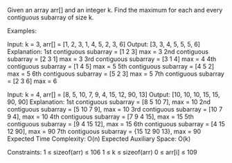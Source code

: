 Given an array arr[] and an integer k. Find the maximum for each and every contiguous subarray of size k.

Examples:

Input: k = 3, arr[] = [1, 2, 3, 1, 4, 5, 2, 3, 6]
Output: [3, 3, 4, 5, 5, 5, 6] 
Explanation: 
1st contiguous subarray = [1 2 3] max = 3
2nd contiguous subarray = [2 3 1] max = 3
3rd contiguous subarray = [3 1 4] max = 4
4th contiguous subarray = [1 4 5] max = 5
5th contiguous subarray = [4 5 2] max = 5
6th contiguous subarray = [5 2 3] max = 5
7th contiguous subarray = [2 3 6] max = 6

Input: k = 4, arr[] = [8, 5, 10, 7, 9, 4, 15, 12, 90, 13]
Output: [10, 10, 10, 15, 15, 90, 90]
Explanation: 
1st contiguous subarray = [8 5 10 7], max = 10
2nd contiguous subarray = [5 10 7 9], max = 10
3rd contiguous subarray = [10 7 9 4], max = 10
4th contiguous subarray = [7 9 4 15], max = 15
5th contiguous subarray = [9 4 15 12], max = 15
6th contiguous subarray = [4 15 12 90], max = 90
7th contiguous subarray = {15 12 90 13}, max = 90
Expected Time Complexity: O(n)
Expected Auxiliary Space: O(k)

Constraints:
1 ≤ sizeof(arr) ≤ 106
1 ≤ k ≤ sizeof(arr)
0 ≤ arr[i] ≤ 109
